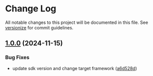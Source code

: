 # Change Log

All notable changes to this project will be documented in this file. See [versionize](https://github.com/versionize/versionize) for commit guidelines.

<a name="1.0.0"></a>
## [1.0.0](https://www.github.com/OpenCommissioning/OC_Assistant_PlcSimAdvanced/releases/tag/v1.0.0) (2024-11-15)

### Bug Fixes

* update sdk version and change target framework ([a6d528d](https://www.github.com/OpenCommissioning/OC_Assistant_PlcSimAdvanced/commit/a6d528db44e58a342cd2c0f0a54207b0c2c23876))

